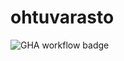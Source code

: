 # ohtuvarasto

![GHA workflow badge](https://github.com/T-Marenk/ohtuvarasto/workflows/CI/badge.svg)
